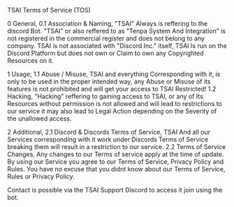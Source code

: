 TSAI Terms of Service (TOS)

0 General,
0.1 Association & Naming,
"TSAI" Always is reffering to the discord Bot.
"TSAI" or also reffered to as "Tenpa System And Integration" is not registered in the commercial register and does not belong to any company.
TSAI is not associated with "Discord Inc." itself, TSAI Is run on the Discord Platform but does not own or Claim to own any Copyrighted Resources on it.

1 Usage,
1.1 Abuse / Misuse,
TSAI and everything Corresponding with it, is only to be used in the proper intended way,
any Abuse or Misuse of its features is not prohibited and will get your access to TSAI Restricted!
1.2 Hacking,
"Hacking" reffering to gaining access to TSAI, or any of Its Resources without permission is not allowed and will lead to restrictions to our service
it may also lead to Legal Action depending on the Severity of the unallowed access.

2 Additional,
2.1 Discord & Discords Terms of Service,
TSAI And all our Services corresponding with it work under Discords Terms of Service breaking them will result in a restriction to our service.
2.2 Terms of Service Changes,
Any changes to our Terms of service apply at the time of update.
By using our Service you agree to our Terms of Service, Privacy Policy and Rules.
You have no excuse that you didnt know about our Terms of Service, Rules or Privacy Policy.

Contact is possible via the TSAI Support Discord to access it join using the bot.
